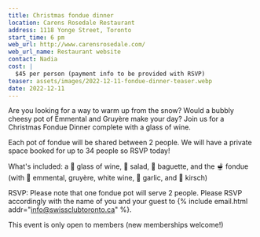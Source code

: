 ```yaml
---
title: Christmas fondue dinner
location: Carens Rosedale Restaurant
address: 1118 Yonge Street, Toronto
start_time: 6 pm
web_url: http://www.carensrosedale.com/
web_url_name: Restaurant website
contact: Nadia
cost: |
  $45 per person (payment info to be provided with RSVP)
teaser: assets/images/2022-12-11-fondue-dinner-teaser.webp
date: 2022-12-11
---
```


Are you looking for a way to warm up from the snow? Would a bubbly cheesy pot
of Emmental and Gruyère make your day? Join us for a Christmas Fondue Dinner
complete with a glass of wine.

Each pot of fondue will be shared between 2 people. We will have a private
space booked for up to 34 people so RSVP today!

What's included: a :wine_glass: glass of wine, :green_salad: salad,
:baguette_bread: baguette, and the :fondue: fondue (with :cheese: emmental,
gruyère, white wine, :garlic: garlic, and :cherries: kirsch)

RSVP: Please note that one fondue pot will serve 2 people. Please RSVP
accordingly with the name of you and your guest to {% include email.html
addr="info@swissclubtoronto.ca" %}.

This event is only open to members (new memberships welcome!)
